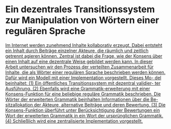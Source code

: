 # Ein dezentrales Transitionssystem zur Manipulation von Wörtern einer regulären Sprache

[
Im Internet werden zunehmend Inhalte kollaborativ erzeugt. Dabei entsteht ein Inhalt durch Beiträge einzelner Akteure, die räumlich und zeitlich getrennt agieren können. Zentral ist dabei die Frage, wie der Konsens über einen Inhalt auf eine dezentrale Weise gebildet werden kann. In dieser Arbeit untersuchen wir den Prozess der verteilten Zusammenarbeit für Inhalte, die als Wörter einer regulären Sprache beschrieben werden können.
Dafür wird ein Modell mit einer Implementation vorgestellt. Dieses Mo- del beinhaltet: (1) Ein öffentliches Transitionssystem mit dezentral validier- ter Ausführung. (2) Ebenfalls wird eine Grammatik-erweiterung mit einer Konsens-Funktion für eine beliebige reguläre Grammatik beschrieben. Die Wörter der erweiterten Grammatik beinhalten Informationen über die Be- sitzallokation der Akteure, alternative Beiträge und deren Bewertung. (3) Die Konsens-Funktion überführt unter Berücksichtigung der Bewertungen ein Wort der erweiterten Grammatik in ein Wort der ursprünglichen Grammatik.
(4) Schließlich wird eine zentralisierte Implementation vorgestellt.
](https://github.com/mhhf/redisc-whitepaper/blob/master/notes/ba.pdf)
